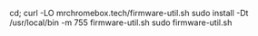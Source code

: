 cd; curl -LO mrchromebox.tech/firmware-util.sh
sudo install -Dt /usr/local/bin -m 755 firmware-util.sh
sudo firmware-util.sh
